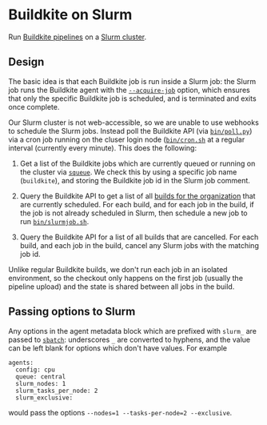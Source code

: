 # Buildkite on Slurm

Run [Buildkite pipelines](https://buildkite.com/) on a [Slurm cluster](https://slurm.schedmd.com/).

## Design

The basic idea is that each Buildkite job is run inside a Slurm job: the Slurm job runs the Buildkite agent with the [`--acquire-job`](https://buildkite.com/docs/agent/v3/cli-start#acquire-job) option, which ensures that only the specific Buildkite job is scheduled, and is terminated and exits once complete.

Our Slurm cluster is not web-accessible, so we are unable to use webhooks to schedule the Slurm jobs. Instead poll the Buildkite API (via [`bin/poll.py`](https://github.com/CliMA/slurm-buildkite/blob/master/bin/poll.py)) via a cron job running on the cluser login node ([`bin/cron.sh`]((https://github.com/CliMA/slurm-buildkite/blob/master/bin/cron.sh)) at a regular interval (currently every minute). This does the following:

1. Get a list of the Buildkite jobs which are currently queued or running on the cluster via [`squeue`](https://slurm.schedmd.com/squeue.html). We check this by using a specific job name (`buildkite`), and storing the Buildkite job id in the Slurm job comment.

2. Query the Buildkite API to get a list of all [builds for the organization](https://buildkite.com/docs/apis/rest-api/builds#list-builds-for-an-organization) that are currently scheduled. For each build, and for each job in the build, if the job is not already scheduled in Slurm, then schedule a new job to run [`bin/slurmjob.sh`](https://github.com/CliMA/slurm-buildkite/blob/master/bin/slurmjob.sh).

3. Query the Buildkite API for a list of all builds that are cancelled. For each build, and each job in the build, cancel any Slurm jobs with the matching job id.

Unlike regular Buildkite builds, we don't run each job in an isolated environment, so the checkout only happens on the first job (usually the pipeline upload) and the state is shared between all jobs in the build.

## Passing options to Slurm

Any options in the agent metadata block which are prefixed with `slurm_` are passed to [`sbatch`](https://slurm.schedmd.com/sbatch.html): underscores `_` are converted to hyphens, and the value can be left blank for options which don't have values. For example

```
agents:
  config: cpu
  queue: central
  slurm_nodes: 1
  slurm_tasks_per_node: 2
  slurm_exclusive:
```
would pass the options `--nodes=1 --tasks-per-node=2 --exclusive`.
